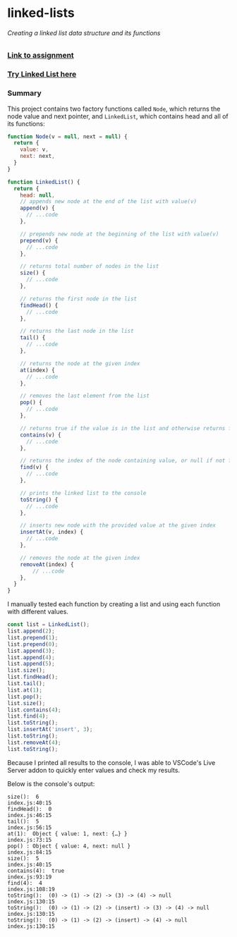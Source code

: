 # linked-lists
###### Creating a linked list data structure and its functions

### [Link to assignment](https://www.theodinproject.com/lessons/javascript-linked-lists)
### [Try Linked List here](https://TYLPHE.github.io/linked-list/)

### Summary
This project contains two factory functions called `Node`, which returns the node value and next pointer, and `LinkedList`, which contains head and all of its functions:
```javascript
function Node(v = null, next = null) {
  return {
    value: v,
    next: next,
  }
}

function LinkedList() {
  return {
    head: null,
    // appends new node at the end of the list with value(v)
    append(v) {
      // ...code
    },

    // prepends new node at the beginning of the list with value(v)
    prepend(v) {
      // ...code
    },

    // returns total number of nodes in the list
    size() {
      // ...code
    },

    // returns the first node in the list
    findHead() {
      // ...code
    },

    // returns the last node in the list
    tail() {
      // ...code
    },

    // returns the node at the given index
    at(index) {
      // ...code
    },

    // removes the last element from the list
    pop() {
      // ...code
    },

    // returns true if the value is in the list and otherwise returns false.
    contains(v) {
      // ...code
    },

    // returns the index of the node containing value, or null if not found
    find(v) {
      // ...code
    },

    // prints the linked list to the console
    toString() {
      // ...code
    },

    // inserts new node with the provided value at the given index
    insertAt(v, index) {
      // ...code
    },

    // removes the node at the given index
    removeAt(index) {
        // ...code
    },
  }
}
```

I manually tested each function by creating a list and using each function with different values. 
```javascript
const list = LinkedList();
list.append(2);
list.prepend(1);
list.prepend(0);
list.append(3);
list.append(4);
list.append(5);
list.size();
list.findHead();
list.tail();
list.at(1);
list.pop();
list.size();
list.contains(4);
list.find(4);
list.toString();
list.insertAt('insert', 3);
list.toString();
list.removeAt(4);
list.toString();
```

Because I printed all results to the console, I was able to VSCode's Live Server addon to quickly enter values and check my results.

Below is the console's output:
```
size():  6                                                        index.js:40:15
findHead():  0                                                    index.js:46:15
tail():  5                                                        index.js:56:15
at(1):  Object { value: 1, next: {…} }                            index.js:73:15
pop() : Object { value: 4, next: null }                           index.js:84:15
size():  5                                                        index.js:40:15
contains(4):  true                                                index.js:93:19
find(4):  4                                                       index.js:108:19
toString():  (0) -> (1) -> (2) -> (3) -> (4) -> null              index.js:130:15
toString():  (0) -> (1) -> (2) -> (insert) -> (3) -> (4) -> null  index.js:130:15
toString():  (0) -> (1) -> (2) -> (insert) -> (4) -> null         index.js:130:15
```